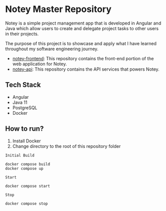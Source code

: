 # Notey Master Repository
Notey is a simple project management app that is developed in Angular and Java which allow users to create and delegate project tasks to other users in their projects.

The purpose of this project is to showcase and apply what I have learned throughout my software engineering journey.

- [notey-frontend](https://www.github.com/bernardawj/notey-frontend): This repository contains the front-end portion of the web application for Notey.
- [notey-api](https://www.github.com/bernardawj/notey-api): This repository contains the API services that powers Notey.

## Tech Stack
- Angular
- Java 11
- PostgreSQL
- Docker

## How to run?
1. Install Docker
2. Change directory to the root of this repository folder

`Initial Build`
```shell
docker compose build
docker compose up
```

`Start`
```shell
docker compose start
```

`Stop`
```shell
docker compose stop
```